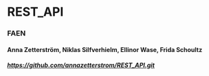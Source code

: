 # REST_API
### FAEN
#### Anna Zetterström, Niklas Silfverhielm, Ellinor Wase, Frida Schoultz
##### https://github.com/annazetterstrom/REST_API.git
